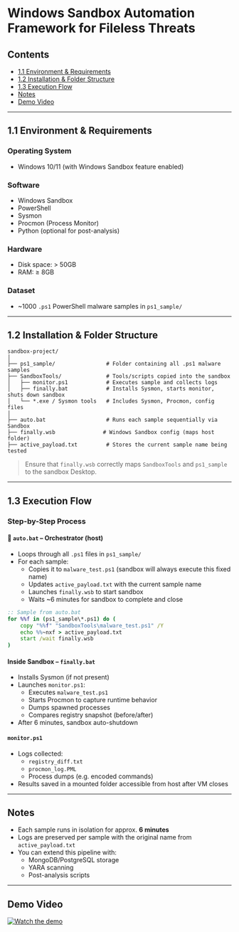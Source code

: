 # Windows Sandbox Automation Framework for Fileless Threats

## Contents
- [1.1 Environment & Requirements](#11-environment--requirements)
- [1.2 Installation & Folder Structure](#12-installation--folder-structure)
- [1.3 Execution Flow](#13-execution-flow)
- [Notes](#notes)
- [Demo Video](#demo-video)

---

## 1.1 Environment & Requirements

### Operating System
- Windows 10/11 (with Windows Sandbox feature enabled)

### Software
- Windows Sandbox
- PowerShell
- Sysmon
- Procmon (Process Monitor)
- Python (optional for post-analysis)

### Hardware
- Disk space: > 50GB
- RAM: ≥ 8GB

### Dataset
- ~1000 `.ps1` PowerShell malware samples in `ps1_sample/`

---

## 1.2 Installation & Folder Structure

```
sandbox-project/
│
├── ps1_sample/                # Folder containing all .ps1 malware samples
├── SandboxTools/              # Tools/scripts copied into the sandbox
│   ├── monitor.ps1            # Executes sample and collects logs
│   ├── finally.bat            # Installs Sysmon, starts monitor, shuts down sandbox
│   └── *.exe / Sysmon tools   # Includes Sysmon, Procmon, config files
│
├── auto.bat                   # Runs each sample sequentially via Sandbox
├── finally.wsb               # Windows Sandbox config (maps host folder)
├── active_payload.txt         # Stores the current sample name being tested
```

> Ensure that `finally.wsb` correctly maps `SandboxTools` and `ps1_sample` to the sandbox Desktop.

---

## 1.3 Execution Flow

### Step-by-Step Process

#### 🔁 `auto.bat` – Orchestrator (host)
- Loops through all `.ps1` files in `ps1_sample/`
- For each sample:
  - Copies it to `malware_test.ps1` (sandbox will always execute this fixed name)
  - Updates `active_payload.txt` with the current sample name
  - Launches `finally.wsb` to start sandbox
  - Waits ~6 minutes for sandbox to complete and close

```bat
:: Sample from auto.bat
for %%f in (ps1_sample\*.ps1) do (
    copy "%%f" "SandboxTools\malware_test.ps1" /Y
    echo %%~nxf > active_payload.txt
    start /wait finally.wsb
)
```

####  Inside Sandbox – `finally.bat`
- Installs Sysmon (if not present)
- Launches `monitor.ps1`:
  - Executes `malware_test.ps1`
  - Starts Procmon to capture runtime behavior
  - Dumps spawned processes
  - Compares registry snapshot (before/after)
- After 6 minutes, sandbox auto-shutdown

####  `monitor.ps1`
- Logs collected:
  - `registry_diff.txt`
  - `procmon_log.PML`
  - Process dumps (e.g. encoded commands)
- Results saved in a mounted folder accessible from host after VM closes

---

## Notes

- Each sample runs in isolation for approx. **6 minutes**
- Logs are preserved per sample with the original name from `active_payload.txt`
- You can extend this pipeline with:
  - MongoDB/PostgreSQL storage
  - YARA scanning
  - Post-analysis scripts

---

## Demo Video

[![Watch the demo](https://img.youtube.com/vi/MyNGjmM5i_o/0.jpg)](https://www.youtube.com/watch?v=MyNGjmM5i_o)
